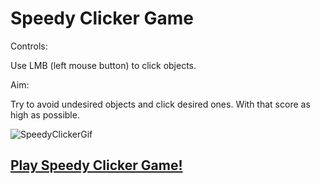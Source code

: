 # Speedy Clicker Game

Controls: 

Use LMB (left mouse button) to click objects.

Aim:

Try to avoid undesired objects and click desired ones. With that score as high as possible. 

![SpeedyClickerGif](https://user-images.githubusercontent.com/74989036/183710693-234aba81-cdc3-47c3-9fe8-c6ae0d697c21.gif)

## [Play Speedy Clicker Game!](https://play.unity.com/mg/other/webgl-builds-231701)
